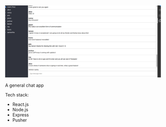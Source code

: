 ![chatApp](/gh-assets/chatApp.png)

A general chat app

Tech stack:

- React.js
- Node.js
- Express
- Pusher
